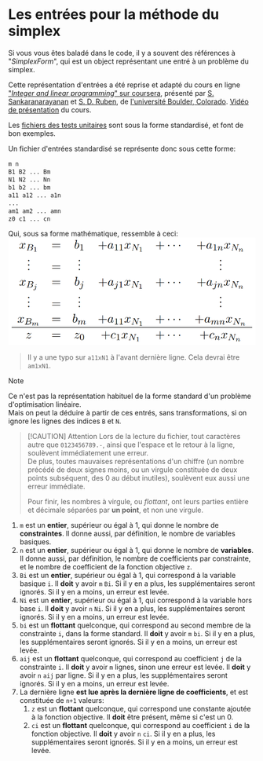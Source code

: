 # Les entrées pour la méthode du simplex

Si vous vous êtes baladé dans le code, il y a souvent des références à "*SimplexForm*", qui est un object représentant une entré à un problème du simplex.  

Cette représentation d'entrées a été reprise et adapté du cours en ligne ["*Integer and linear programming*" sur coursera](https://www.coursera.org/learn/linear-programming-and-approximation-algorithms), présenté par [S. Sankaranarayanan](https://home.cs.colorado.edu/~srirams/) et [S. D. Ruben](https://www.colorado.edu/lab/automation/people/dr-shalom-d-ruben), de [l'université Boulder, Colorado](https://www.colorado.edu/). [Vidéo de présentation](https://youtu.be/1ZPaTI5e128?si=qfZOySvS2rlx3IQa) du cours.  

Les [fichiers des tests unitaires](/tests/unitTests/) sont sous la forme standardisé, et font de bon exemples.

Un fichier d'entrées standardisé se représente donc sous cette forme:  
```
m n
B1 B2 ... Bm
N1 N2 ... Nn
b1 b2 ... bm
a11 a12 ... a1n
...
am1 am2 ... amn
z0 c1 ... cn
```

Qui, sous sa forme mathématique, ressemble à ceci:  
![Forme mathématique des entrées](../images/simplex-input.png)
> Il y a une typo sur `a11xN1` à l'avant dernière ligne. Cela devrai être `am1xN1`.

> [!NOTE]
> Ce n'est pas la représentation habituel de la forme standard d'un problème d'optimisation linéaire.  
> Mais on peut la déduire à partir de ces entrés, sans transformations, si on ignore les lignes des indices `B` et `N`.  

> [!CAUTION] Attention
> Lors de la lecture du fichier, tout caractères autre que `0123456789.-`, ainsi que l'espace et le retour à la ligne, soulèvent immédiatement une erreur.  
> De plus, toutes mauvaises représentations d'un chiffre (un nombre précédé de deux signes moins, ou un virgule constituée de deux points subséquent, des 0 au début inutiles), soulèvent eux aussi une erreur immédiate.
>
> Pour finir, les nombres à virgule, ou *flottant*, ont leurs parties entière et décimale séparées par **un point**, et non une virgule.

1. `m` est un **entier**, supérieur ou égal à 1, qui donne le nombre de **constraintes**. Il donne aussi, par définition, le nombre de variables basiques.
2. `n` est un **entier**, supérieur ou égal à 1, qui donne le nombre de **variables**. Il donne aussi, par définition, le nombre de coefficients par constrainte, et le nombre de coefficient de la fonction objective `z`.
3. `Bi` est un **entier**, supérieur ou égal à 1, qui correspond à la variable basique `i`. Il **doit** y avoir `m` `Bi`. Si il y en a plus, les supplémentaires seront ignorés. Si il y en a moins, un erreur est levée.
4. `Ni` est un **entier**, supérieur ou égal à 1, qui correspond à la variable hors base `i`. Il **doit** y avoir `n` `Ni`. Si il y en a plus, les supplémentaires seront ignorés. Si il y en a moins, un erreur est levée.
5. `bi` est un **flottant** quelconque, qui correspond au second membre de la constrainte `i`, dans la forme standard. Il **doit** y avoir `m` `bi`. Si il y en a plus, les supplémentaires seront ignorés. Si il y en a moins, un erreur est levée.
6. `aij` est un **flottant** quelconque, qui correspond au coefficient `j` de la constrainte `i`. Il **doit** y avoir `m` lignes, sinon une erreur est levée. Il **doit** y avoir `n` `aij` par ligne. Si il y en a plus, les supplémentaires seront ignorés. Si il y en a moins, un erreur est levée.
7. La dernière ligne **est lue après la dernière ligne de coefficients**, et est constituée de `n+1` valeurs:
   1. `z` est un **flottant** quelconque, qui correspond une constante ajoutée à la fonction objective. Il **doit** être présent, même si c'est un 0.
   2. `ci` est un **flottant** quelconque, qui correspond au coefficient `i` de la fonction objective. Il **doit** y avoir `n` `ci`. Si il y en a plus, les supplémentaires seront ignorés. Si il y en a moins, un erreur est levée.

